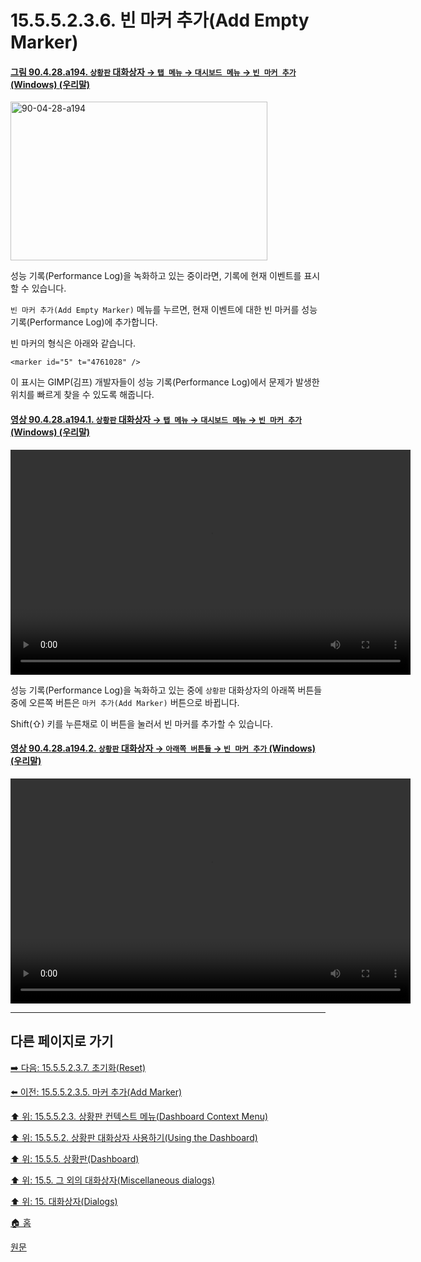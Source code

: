 # 15.5.5.2.3.6. 빈 마커 추가(Add Empty Marker)

<a id="90-04-28-a194"></a>

#### [그림 90.4.28.a194. `상황판` 대화상자 → `탭 메뉴` → `대시보드 메뉴` → `빈 마커 추가` (Windows) (우리말)](./90-04-0028-dashboard.md#90-04-28-a194)
<img width="411" height="254" alt="90-04-28-a194" src="https://github.com/user-attachments/assets/29a96953-962d-4368-a895-7ab06de1df4a" />

성능 기록(Performance Log)을 녹화하고 있는 중이라면, 기록에 현재 이벤트를 표시할 수 있습니다.

`빈 마커 추가(Add Empty Marker)` 메뉴를 누르면, 현재 이벤트에 대한 빈 마커를 성능 기록(Performance Log)에 추가합니다.

빈 마커의 형식은 아래와 같습니다.

```
<marker id="5" t="4761028" />
```

이 표시는 GIMP(김프) 개발자들이 성능 기록(Performance Log)에서 문제가 발생한 위치를 빠르게 찾을 수 있도록 해줍니다.

<a id="90-04-28-a194-01"></a>

#### [영상 90.4.28.a194.1. `상황판` 대화상자 → `탭 메뉴` → `대시보드 메뉴` → `빈 마커 추가` (Windows) (우리말)](./90-04-0028-dashboard.md#90-04-28-a194-01)
<video controls="controls" width="640" height="360" src="https://github.com/user-attachments/assets/2923a5ab-98b8-4f53-8470-4ef08031a909"></video>

성능 기록(Performance Log)을 녹화하고 있는 중에 `상황판` 대화상자의 아래쪽 버튼들 중에 오른쪽 버튼은 `마커 추가(Add Marker)` 버튼으로 바뀝니다.

Shift(⇧) 키를 누른채로 이 버튼을 눌러서 빈 마커를 추가할 수 있습니다.

<a id="90-04-28-a194-02"></a>

#### [영상 90.4.28.a194.2. `상황판` 대화상자 → `아래쪽 버튼들` → `빈 마커 추가` (Windows) (우리말)](./90-04-0028-dashboard.md#90-04-28-a194-02)
<video controls="controls" width="640" height="360" src="https://github.com/user-attachments/assets/75f4d95e-98e7-4650-862e-7be42c013e12"></video>

***

## 다른 페이지로 가기

[➡️ 다음: 15.5.5.2.3.7. 초기화(Reset)](./15-05-05-02-03-07-reset.md)

[⬅️ 이전: 15.5.5.2.3.5. 마커 추가(Add Marker)](./15-05-05-02-03-05-add_marker.md)

[⬆️ 위: 15.5.5.2.3. 상황판 컨텍스트 메뉴(Dashboard Context Menu)](./15-05-05-02-03-00-dashboard_context_menu.md)

[⬆️ 위: 15.5.5.2. 상황판 대화상자 사용하기(Using the Dashboard)](./15-05-05-02-00-using_the_dashboard.md)

[⬆️ 위: 15.5.5. 상황판(Dashboard)](./15-05-05-00-dashboard.md)

[⬆️ 위: 15.5. 그 외의 대화상자(Miscellaneous dialogs)](./15-05-00-miscellaneous-dialogs.md)

[⬆️ 위: 15. 대화상자(Dialogs)](./15-00-dialogs.md)

[🏠 홈](./00-home.md)

[원문](https://docs.gimp.org/2.10/ko/gimp-dashboard-dialog.html#idm21827)